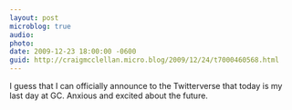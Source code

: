 ```yaml
---
layout: post
microblog: true
audio: 
photo: 
date: 2009-12-23 18:00:00 -0600
guid: http://craigmcclellan.micro.blog/2009/12/24/t7000460568.html
---
```

I guess that I can officially announce to the Twitterverse that today is my last day at GC. Anxious and excited about the future.
